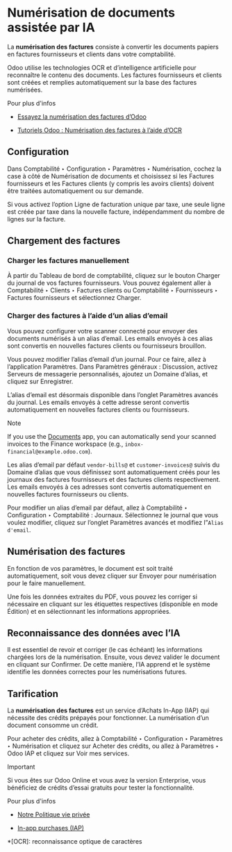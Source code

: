 # Numérisation de documents assistée par IA

La **numérisation des factures** consiste à convertir les documents papiers en
factures fournisseurs et clients dans votre comptabilité.

Odoo utilise les technologies OCR et d’intelligence artificielle pour
reconnaître le contenu des documents. Les factures fournisseurs et clients
sont créées et remplies automatiquement sur la base des factures numérisées.

Pour plus d'infos

  * [Essayez la numérisation des factures d’Odoo](https://www.odoo.com/app/invoice-automation)

  * [Tutoriels Odoo : Numérisation des factures à l’aide d’OCR](https://www.odoo.com/slides/slide/digitize-bills-with-ocr-1712)

## Configuration

Dans Comptabilité ‣ Configuration ‣ Paramètres ‣ Numérisation, cochez la case
à côté de Numérisation de documents et choisissez si les Factures fournisseurs
et les Factures clients (y compris les avoirs clients) doivent être traitées
automatiquement ou sur demande.

Si vous activez l’option Ligne de facturation unique par taxe, une seule ligne
est créée par taxe dans la nouvelle facture, indépendamment du nombre de
lignes sur la facture.

## Chargement des factures

### Charger les factures manuellement

À partir du Tableau de bord de comptabilité, cliquez sur le bouton Charger du
journal de vos factures fournisseurs. Vous pouvez également aller à
Comptabilité ‣ Clients ‣ Factures clients ou Comptabilité ‣ Fournisseurs ‣
Factures fournisseurs et sélectionnez Charger.

### Charger des factures à l’aide d’un alias d’email

Vous pouvez configurer votre scanner connecté pour envoyer des documents
numérisés à un alias d’email. Les emails envoyés à ces alias sont convertis en
nouvelles factures clients ou fournisseurs brouillon.

Vous pouvez modifier l’alias d’email d’un journal. Pour ce faire, allez à
l’application Paramètres. Dans Paramètres généraux : Discussion, activez
Serveurs de messagerie personnalisés, ajoutez un Domaine d’alias, et cliquez
sur Enregistrer.

L’alias d’email est désormais disponible dans l’onglet Paramètres avancés du
journal. Les emails envoyés à cette adresse seront convertis automatiquement
en nouvelles factures clients ou fournisseurs.

Note

If you use the [Documents](../../../productivity/documents.html) app, you can
automatically send your scanned invoices to the Finance workspace (e.g.,
`inbox-financial@example.odoo.com`).

Les alias d’email par défaut `vendor-bills@` et `customer-invoices@` suivis du
Domaine d’alias que vous définissez sont automatiquement créés pour les
journaux des factures fournisseurs et des factures clients respectivement. Les
emails envoyés à ces adresses sont convertis automatiquement en nouvelles
factures fournisseurs ou clients.

Pour modifier un alias d’email par défaut, allez à Comptabilité ‣
Configuration ‣ Comptabilité : Journaux. Sélectionnez le journal que vous
voulez modifier, cliquez sur l’onglet Paramètres avancés et modifiez l”`Alias
d'email`.

## Numérisation des factures

En fonction de vos paramètres, le document est soit traité automatiquement,
soit vous devez cliquer sur Envoyer pour numérisation pour le faire
manuellement.

Une fois les données extraites du PDF, vous pouvez les corriger si nécessaire
en cliquant sur les étiquettes respectives (disponible en mode Édition) et en
sélectionnant les informations appropriées.

## Reconnaissance des données avec l’IA

Il est essentiel de revoir et corriger (le cas échéant) les informations
chargées lors de la numérisation. Ensuite, vous devez valider le document en
cliquant sur Confirmer. De cette manière, l’IA apprend et le système identifie
les données correctes pour les numérisations futures.

## Tarification

La **numérisation des factures** est un service d’Achats In-App (IAP) qui
nécessite des crédits prépayés pour fonctionner. La numérisation d’un document
consomme un crédit.

Pour acheter des crédits, allez à Comptabilité ‣ Configuration ‣ Paramètres ‣
Numérisation et cliquez sur Acheter des crédits, ou allez à Paramètres ‣ Odoo
IAP et cliquez sur Voir mes services.

Important

Si vous êtes sur Odoo Online et vous avez la version Enterprise, vous
bénéficiez de crédits d’essai gratuits pour tester la fonctionnalité.

Pour plus d'infos

  * [Notre Politique vie privée](https://iap.odoo.com/privacy#header_6)

  * [In-app purchases (IAP)](../../../essentials/in_app_purchase.html)

  *[OCR]: reconnaissance optique de caractères

